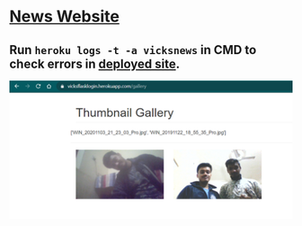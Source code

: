 # [News Website](https://github.com/imvickykumar999/Flask-Image-Upload/blob/main/templates/upload.html)

## Run `heroku logs -t -a vicksnews` in CMD to check errors in [deployed site](https://vicksnews.herokuapp.com/news).

[![app.py](https://github.com/imvickykumar999/Flask-Image-Upload/blob/main/uploadss.png?raw=true)](https://github.com/imvickykumar999/Flask-Image-Upload/blob/main/templates/gallery.html)
